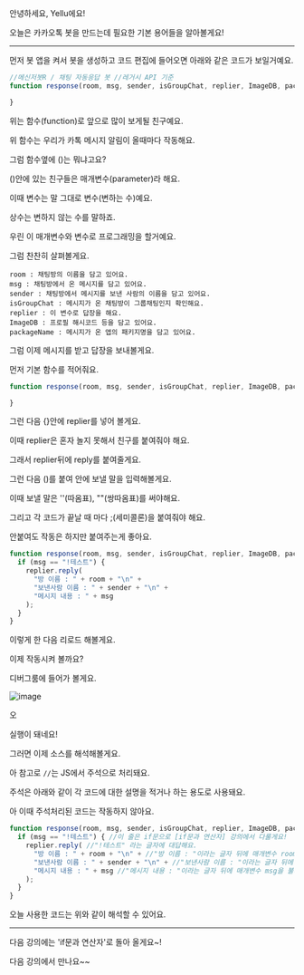 안녕하세요, Yellu에요!

오늘은 카카오톡 봇을 만드는데 필요한 기본 용어들을 알아볼게요!

---

먼저 봇 앱을 켜서 봇을 생성하고 코드 편집에 들어오면 아래와 같은 코드가 보일거예요.

```javascript
//메신저봇R / 채팅 자동응답 봇 //레거시 API 기준 
function response(room, msg, sender, isGroupChat, replier, ImageDB, packageName) {

}
```
위는 함수(function)로 앞으로 많이 보게될 친구예요.

위 함수는 우리가 카톡 메시지 알림이 올때마다 작동해요.

그럼 함수옆에 ()는 뭐냐고요?

()안에 있는 친구들은 매개변수(parameter)라 해요.

이때 변수는 말 그대로 변수(변하는 수)예요.

상수는 변하지 않는 수를 말하죠.

우린 이 매개변수와 변수로 프로그래밍을 할거예요.

그럼 찬찬히 살펴볼게요.

```
room : 채팅방의 이름을 담고 있어요. 
msg : 채팅방에서 온 메시지를 담고 있어요. 
sender : 채팅방에서 메시지를 보낸 사람의 이름을 담고 있어요. 
isGroupChat : 메시지가 온 채팅방이 그룹채팅인지 확인해요. 
replier : 이 변수로 답장을 해요. 
ImageDB : 프로필 해시코드 등을 담고 있어요. 
packageName : 메시지가 온 앱의 패키지명을 담고 있어요.
```

그럼 이제 메시지를 받고 답장을 보내볼게요.

먼저 기본 함수를 적어줘요.

```javascript
function response(room, msg, sender, isGroupChat, replier, ImageDB, packageName) {

}
```

그런 다음 {}안에 replier를 넣어 볼게요.

이때 replier은 혼자 놀지 못해서 친구를 붙여줘야 해요.

그래서 replier뒤에 reply를 붙여줄게요.

그런 다음 ()를 붙여 안에 보낼 말을 입력해볼게요.

이때 보낼 말은 ''(따옴표), ""(쌍따옴표)를 써야해요.

그리고 각 코드가 끝날 때 마다 ;(세미콜론)을 붙여줘야 해요.

안붙여도 작동은 하지만 붙여주는게 좋아요.

```javascript
function response(room, msg, sender, isGroupChat, replier, ImageDB, packageName) {
  if (msg == "!테스트") {
    replier.reply( 
      "방 이름 : " + room + "\n" + 
      "보낸사람 이름 : " + sender + "\n" + 
      "메시지 내용 : " + msg 
    );
  }
}
```

이렇게 한 다음 리로드 해볼게요.

이제 작동시켜 볼까요?

디버그룸에 들어가 볼게요.

![image](https://github.com/tmdgus0843/Kakaobot-Lecture/assets/120067908/5972ccde-fcbf-4cf1-a74c-280613493ca0)


오

실행이 돼네요!

그러면 이제 소스를 해석해볼게요.

아 참고로 `//`는 JS에서 주석으로 처리돼요.

주석은 아래와 같이 각 코드에 대한 설명을 적거나 하는 용도로 사용돼요.

아 이때 주석처리된 코드는 작동하지 않아요.

```js
function response(room, msg, sender, isGroupChat, replier, ImageDB, packageName) {
  if (msg == "!테스트") { //이 줄은 if문으로 [if문과 연산자] 강의에서 다룰게요! 
    replier.reply( //"!테스트" 라는 글자에 대답해요. 
      "방 이름 : " + room + "\n" + //"방 이름 : "이라는 글자 뒤에 매개변수 room을 불러와 더해요. 
      "보낸사람 이름 : " + sender + "\n" + //"보낸사람 이름 : "이라는 글자 뒤에 매개변수 sender을 불러와 더해요. 
      "메시지 내용 : " + msg //"메시지 내용 : "이라는 글자 뒤에 매개변수 msg을 불러와 더해요. 
    );
  }
}
```

오늘 사용한 코드는 위와 같이 해석할 수 있어요.

---

다음 강의에는 'if문과 연산자'로 돌아 올게요~!

다음 강의에서 만나요~~
